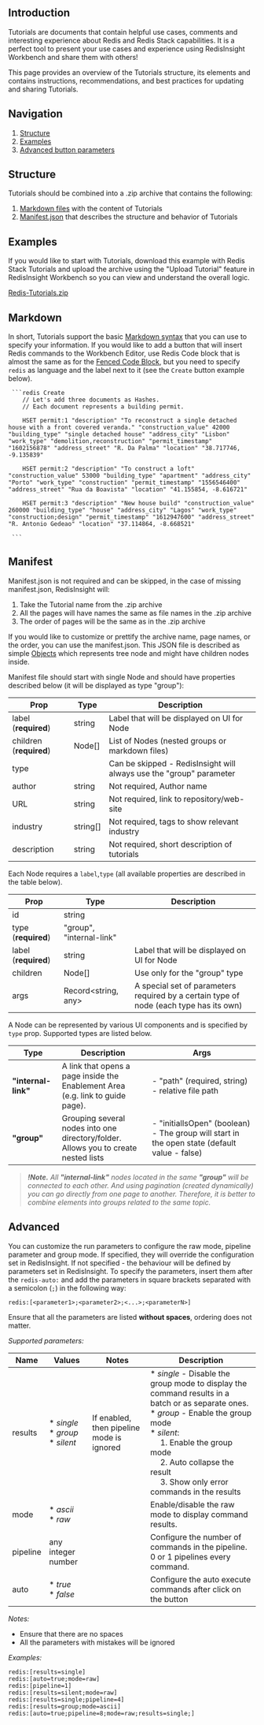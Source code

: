 ## Introduction
Tutorials are documents that contain helpful use cases, comments and interesting experience about Redis and Redis Stack capabilities.
It is a perfect tool to present your use cases and experience using RedisInsight Workbench and share them with others!

This page provides an overview of the Tutorials structure, its elements and contains instructions, recommendations, and best practices for updating and sharing Tutorials.

## Navigation

1. [Structure](#Structure)
2. [Examples](#Examples)
3. [Advanced button parameters](#Advanced)

## Structure

Tutorials should be combined into a .zip archive that contains the following:
1. [Markdown files](#Markdown) with the content of Tutorials
2. [Manifest.json](#Manifest) that describes the structure and behavior of Tutorials

## Examples
If you would like to start with Tutorials, download this example with Redis Stack Tutorials and upload the archive using the "Upload Tutorial" feature in RedisInsight Workbench so you can view and understand the overall logic.

[Redis-Tutorials.zip](https://github.com/RedisInsight/Tutorials/files/11092920/Redis-Tutorials.zip)

## Markdown

In short, Tutorials support the basic [Markdown syntax](https://www.markdownguide.org/basic-syntax/) that you can use to specify your information.
If you would like to add a button that will insert Redis commands to the Workbench Editor, use Redis Code block that is almost the same as for the [Fenced Code Block](https://www.markdownguide.org/extended-syntax/#fenced-code-blocks), but you need to specify `redis` as language and the label next to it (see the `Create` button example below).

````
 ```redis Create
    // Let's add three documents as Hashes.
    // Each document represents a building permit.

    HSET permit:1 "description" "To reconstruct a single detached house with a front covered veranda." "construction_value" 42000 "building_type" "single detached house" "address_city" "Lisbon" "work_type" "demolition,reconstruction" "permit_timestamp" "1602156878" "address_street" "R. Da Palma" "location" "38.717746, -9.135839"

    HSET permit:2 "description" "To construct a loft" "construction_value" 53000 "building_type" "apartment" "address_city" "Porto" "work_type" "construction" "permit_timestamp" "1556546400" "address_street" "Rua da Boavista" "location" "41.155854, -8.616721"

    HSET permit:3 "description" "New house build" "construction_value" 260000 "building_type" "house" "address_city" "Lagos" "work_type" "construction;design" "permit_timestamp" "1612947600" "address_street" "R. Antonio Gedeao" "location" "37.114864, -8.668521"

 ```
````

## Manifest

Manifest.json is not required and can be skipped, in the case of missing manifest.json, RedisInsight will:
1. Take the Tutorial name from the .zip archive
2. All the pages will have names the same as file names in the .zip archive
3. The order of pages will be the same as in the .zip archive

If you would like to customize or prettify the archive name, page names, or the order, you can use the manifest.json. This JSON file is described as simple [Objects](https://javascript.info/object) which represents tree node and might have children nodes inside.

Manifest file should start with single Node and should have properties described 
below (it will be displayed as type "group"):

| Prop                    | Type                     | Description                                                                                                                   |
|-------------------------|--------------------------|-------------------------------------------------------------------------------------------------------------------------------|
| label (**required**)    | string                   | Label that will be displayed on UI for Node                                                                                   |
| children (**required**) | Node[]                   | List of Nodes (nested groups or markdown files)                                                                               |
| type                    |  | Can be skipped - RedisInsight will always use the "group" parameter                                                                            |
| author                  | string                   | Not required, Author name                                                                                                                   |
| URL                     | string                   | Not required, link to repository/web-site                                                                                                   |
| industry                | string[]                 | Not required, tags to show relevant industry                                                                                                |
| description             | string                   | Not required, short description of tutorials                                                                                                |

Each Node requires a `label`,`type` (all available properties are described in the table below).

| Prop                 | Type                     | Description                                                                            |
|----------------------|--------------------------|----------------------------------------------------------------------------------------|
| id                   | string                   |                                                                                        |
| type (**required**)  | "group", "internal-link" |                                                                                        |
| label (**required**) | string                   | Label that will be displayed on UI for Node                                            |
| children             | Node[]                   | Use only for the "group" type                                                              |
| args                 | Record<string, any>      | A special set of parameters required by a certain type of node (each type has its own) |

A Node can be represented by various UI components and is specified by `type` prop. Supported types are listed below.

| Type            	     | Description                                                                          	   | Args                                                                                         |
|-----------------------|------------------------------------------------------------------------------------------|----------------------------------------------------------------------------------------------|
| **"internal-link"** 	 | A link that opens a page inside the Enablement Area <br> (e.g. link to guide page).      | - "path" (required, string) - relative file path                                             |
| **"group"**         	 | Grouping several nodes into one directory/folder. <br> Allows you to create nested lists | - "initialIsOpen" (boolean) - The group will start in the open state (default value - false) |

> _**!Note.** All **"internal-link"** nodes located in the same **"group"** will be connected to each other. And using pagination (created dynamically) you can go directly from one page to another. Therefore, it is better to combine elements into groups related to the same topic._


## Advanced

You can customize the run parameters to configure the raw mode, pipeline parameter and group mode. If specified, they will override
the configuration set in RedisInsight. If not specified - the behaviour will be defined by parameters set in RedisInsight.
To specify the parameters, insert them after the `redis-auto:` and add the parameters in square brackets separated with a semicolon (`;`) in
the following way:

```
redis:[<parameter1>;<parameter2>;<...>;<parameterN>]
```

Ensure that all the parameters are listed **without spaces**, ordering does not matter.

_Supported parameters:_

| Name     | Values                   | Notes                                     | Description                                                                                                                                              |
|----------|--------------------------|-------------------------------------------|----------------------------------------------------------------------------------------------------------------------------------------------------------|
| results  | * _single_<br/>* _group_<br/>* _silent_ | If enabled, then pipeline mode is ignored | * _single_ - Disable the group mode to display the command results in a batch or as separate ones.<br/>* _group_ - Enable the group mode <br/>* _silent_:  <br/>&emsp; 1. Enable the group mode <br/>&emsp; 2. Auto collapse the result <br/>&emsp; 3. Show only error commands in the results|
| mode     | * _ascii_<br/>* _raw_    |                                           | Enable/disable the raw mode to display command results.                                                                                                                        |
| pipeline | any integer number       |                                           | Configure the number of commands in the pipeline. 0 or 1 pipelines every command.                                                     |
| auto | * _true_<br/>* _false_       |                                           | Configure the auto execute commands after click on the button |


_Notes:_

* Ensure that there are no spaces
* All the parameters with mistakes will be ignored

_Examples:_

```
redis:[results=single]
redis:[auto=true;mode=raw]
redis:[pipeline=1]
redis:[results=silent;mode=raw]
redis:[results=single;pipeline=4]
redis:[results=group;mode=ascii]
redis:[auto=true;pipeline=8;mode=raw;results=single;]
```
